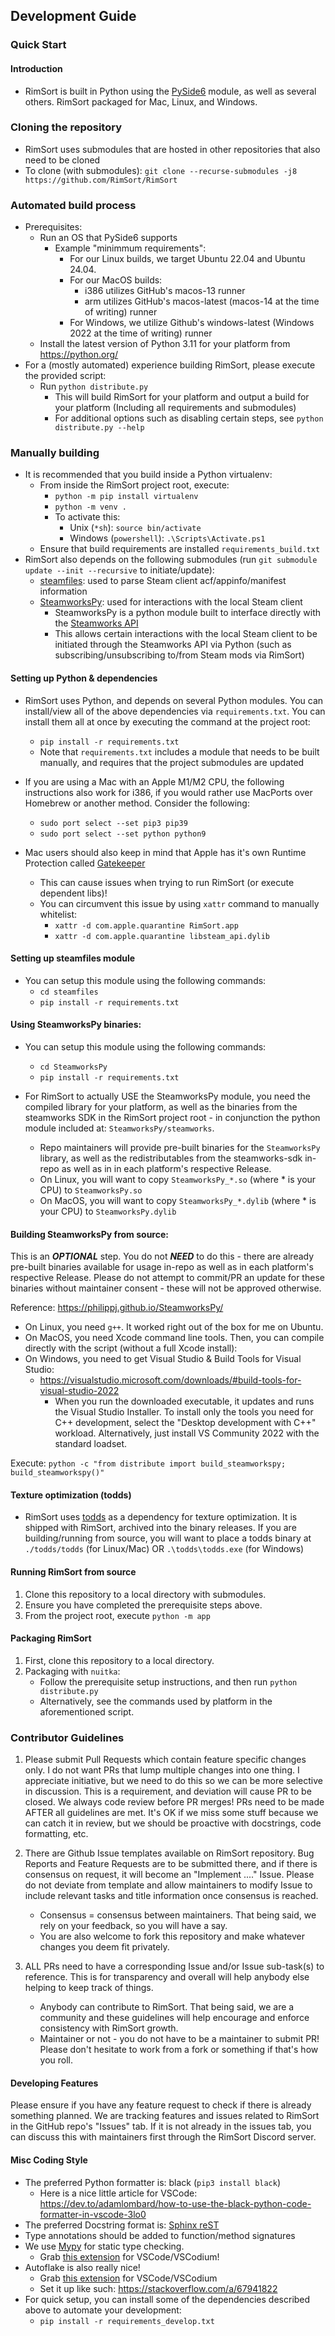 ## Development Guide

### Quick Start

#### Introduction

- RimSort is built in Python using the [PySide6](https://pypi.org/project/PySide6/) module, as well as several others. RimSort packaged for Mac, Linux, and Windows.

### Cloning the repository

- RimSort uses submodules that are hosted in other repositories that also need to be cloned
- To clone (with submodules): `git clone --recurse-submodules -j8 https://github.com/RimSort/RimSort`

### Automated build process

- Prerequisites:
  - Run an OS that PySide6 supports
    - Example "minimmum requirements":
      - For our Linux builds, we target Ubuntu 22.04 and Ubuntu 24.04.
      - For our MacOS builds:
        - i386 utilizes GitHub's macos-13 runner
        - arm utilizes GitHub's macos-latest (macos-14 at the time of writing) runner
      - For Windows, we utilize Github's windows-latest (Windows 2022 at the time of writing) runner
  - Install the latest version of Python 3.11 for your platform from https://python.org/
- For a (mostly automated) experience building RimSort, please execute the provided script:
  - Run `python distribute.py`
    - This will build RimSort for your platform and output a build for your platform (Including all requirements and submodules)
    - For additional options such as disabling certain steps, see `python distribute.py --help`

### Manually building

- It is recommended that you build inside a Python virtualenv:
  - From inside the RimSort project root, execute:
    - `python -m pip install virtualenv`
    - `python -m venv .`
    - To activate this:
      - Unix (`*sh`): `source bin/activate`
      - Windows (`powershell`): `.\Scripts\Activate.ps1`
  - Ensure that build requirements are installed `requirements_build.txt` 
- RimSort also depends on the following submodules (run `git submodule update --init --recursive` to initiate/update):
  - [steamfiles](https://github.com/twstagg/steamfiles): used to parse Steam client acf/appinfo/manifest information
  - [SteamworksPy](https://github.com/philippj/SteamworksPy): used for interactions with the local Steam client
    - SteamworksPy is a python module built to interface directly with the [Steamworks API](https://partner.steamgames.com/doc/api)
    - This allows certain interactions with the local Steam client to be initiated through the Steamworks API via Python (such as subscribing/unsubscribing to/from Steam mods via RimSort)

#### Setting up Python & dependencies

- RimSort uses Python, and depends on several Python modules. You can install/view all of the above dependencies via `requirements.txt`. You can install them all at once by executing the command at the project root:

  - `pip install -r requirements.txt`
  - Note that `requirements.txt` includes a module that needs to be built manually, and requires that the project submodules are updated

- If you are using a Mac with an Apple M1/M2 CPU, the following instructions also work for i386, if you would rather use MacPorts over Homebrew or another method. Consider the following:

  - `sudo port select --set pip3 pip39`
  - `sudo port select --set python python9`

- Mac users should also keep in mind that Apple has it's own Runtime Protection called [Gatekeeper](https://support.apple.com/guide/security/gatekeeper-and-runtime-protection-sec5599b66df/web)
  - This can cause issues when trying to run RimSort (or execute dependent libs)!
  - You can circumvent this issue by using `xattr` command to manually whitelist:
    - `xattr -d com.apple.quarantine RimSort.app`
    - `xattr -d com.apple.quarantine libsteam_api.dylib`

#### Setting up steamfiles module

- You can setup this module using the following commands:
  - `cd steamfiles`
  - `pip install -r requirements.txt`

#### Using SteamworksPy binaries:

- You can setup this module using the following commands:

  - `cd SteamworksPy`
  - `pip install -r requirements.txt`

- For RimSort to actually USE the SteamworksPy module, you need the compiled library for your platform, as well as the binaries from the steamworks SDK in the RimSort project root - in conjunction the python module included at: `SteamworksPy/steamworks`.
  - Repo maintainers will provide pre-built binaries for the `SteamworksPy` library, as well as the redistributables from the steamworks-sdk in-repo as well as in in each platform's respective Release.
  - On Linux, you will want to copy `SteamworksPy_*.so` (where \* is your CPU) to `SteamworksPy.so`
  - On MacOS, you will want to copy `SteamworksPy_*.dylib` (where \* is your CPU) to `SteamworksPy.dylib`

#### Building SteamworksPy from source:

This is an _**OPTIONAL**_ step. You do not _**NEED**_ to do this - there are already pre-built binaries available for usage in-repo as well as in each platform's respective Release. Please do not attempt to commit/PR an update for these binaries without maintainer consent - these will not be approved otherwise.

Reference: https://philippj.github.io/SteamworksPy/

- On Linux, you need `g++`. It worked right out of the box for me on Ubuntu.
- On MacOS, you need Xcode command line tools. Then, you can compile directly with the script (without a full Xcode install):
- On Windows, you need to get Visual Studio & Build Tools for Visual Studio:
  - https://visualstudio.microsoft.com/downloads/#build-tools-for-visual-studio-2022
    - When you run the downloaded executable, it updates and runs the Visual Studio Installer. To install only the tools you need for C++ development, select the "Desktop development with C++" workload. Alternatively, just install VS Community 2022 with the standard loadset.

Execute: `python -c "from distribute import build_steamworkspy; build_steamworkspy()"`

#### Texture optimization (todds)

- RimSort uses [todds](https://github.com/joseasoler/todds) as a dependency for texture optimization. It is shipped with RimSort, archived into the binary releases. If you are building/running from source, you will want to place a todds binary at `./todds/todds` (for Linux/Mac) OR `.\todds\todds.exe` (for Windows)

#### Running RimSort from source

1. Clone this repository to a local directory with submodules.
2. Ensure you have completed the prerequisite steps above.
3. From the project root, execute `python -m app`

#### Packaging RimSort

1. First, clone this repository to a local directory.
2. Packaging with `nuitka`:
   - Follow the prerequisite setup instructions, and then run `python distribute.py`
   - Alternatively, see the commands used by platform in the aforementioned script.

### Contributor Guidelines

1. Please submit Pull Requests which contain feature specific changes only. I do not want PRs that lump multiple changes into one thing. I appreciate initiative, but we need to do this so we can be more selective in discussion. This is a requirement, and deviation will cause PR to be closed. We always code review before PR merges! PRs need to be made AFTER all guidelines are met. It's OK if we miss some stuff because we can catch it in review, but we should be proactive with docstrings, code formatting, etc.

2. There are Github Issue templates available on RimSort repository. Bug Reports and Feature Requests are to be submitted there, and if there is consensus on request, it will become an "Implement ...." Issue. Please do not deviate from template and allow maintainers to modify Issue to include relevant tasks and title information once consensus is reached.

   - Consensus = consensus between maintainers. That being said, we rely on your feedback, so you will have a say.
   - You are also welcome to fork this repository and make whatever changes you deem fit privately.

3. ALL PRs need to have a corresponding Issue and/or Issue sub-task(s) to reference. This is for transparency and overall will help anybody else helping to keep track of things.
   - Anybody can contribute to RimSort. That being said, we are a community and these guidelines will help encourage and enforce consistency with RimSort growth.
   - Maintainer or not - you do not have to be a maintainer to submit PR! Please don't hesitate to work from a fork or something if that's how you roll.

#### Developing Features

Please ensure if you have any feature request to check if there is already something planned. We are tracking features and issues related to RimSort in the GitHub repo's "Issues" tab. If it is not already in the issues tab, you can discuss this with maintainers first through the RimSort Discord server.

#### Misc Coding Style

- The preferred Python formatter is: black (`pip3 install black`)
  - Here is a nice little article for VSCode: https://dev.to/adamlombard/how-to-use-the-black-python-code-formatter-in-vscode-3lo0
- The preferred Docstring format is: [Sphinx reST](https://sphinx-rtd-tutorial.readthedocs.io/en/latest/docstrings.html)
- Type annotations should be added to function/method signatures
- We use [Mypy](https://mypy.readthedocs.io/en/stable/) for static type checking.
  - Grab [this extension](https://marketplace.visualstudio.com/items?itemName=matangover.mypy) for VSCode/VSCodium!
- Autoflake is also really nice!
  - Grab [this extension](https://open-vsx.org/extension/mikoz/autoflake-extension) for VSCode/VSCodium
  - Set it up like such: https://stackoverflow.com/a/67941822
- For quick setup, you can install some of the dependencies described above to automate your development:
  - `pip install -r requirements_develop.txt`
